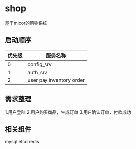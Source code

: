 # shop

基于micor的购物系统

## 启动顺序

| 优先级 | 服务名称 | 
| -------- | -------- |
| 0      | config_srv     | 
| 1      | auth_srv     | 
| 2      | user pay inventory order  |

## 需求整理
1.用户登陆
2.用户购买商品，生成订单
3.用户确认订单，付款成功

## 相关组件
mysql etcd redis
